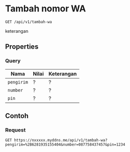 # Tambah nomor WA
```http
GET /api/v1/tambah-wa
```
keterangan
## Properties
### Query
Nama  | Nilai | Keterangan
--- | --- | ---
<code>pengirim</code> | ? | ?
<code>number</code> | ? | ?
<code>pin</code> | ? | ?

## Contoh

### Request
```http
GET https://nxxxxx.myddns.me/api/v1/tambah-wa?pengirim=%2B6281935155404&number=087758437457&pin=1234
```
